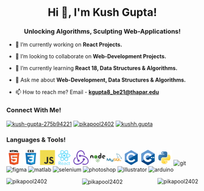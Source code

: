 <h1 align="center">Hi 👋, I'm Kush Gupta!</h1>
<h3 align="center">Unlocking Algorithms, Sculpting Web-Applications!</h3>

-   🔭 I’m currently working on **React Projects.**

-   👯 I’m looking to collaborate on **Web-Development Projects.**

-   🌱 I’m currently learning **React 18, Data Structures & Algorithms.**

-   💬 Ask me about **Web-Development, Data Structures & Algorithms.**

-   📫 How to reach me? Email - **kgupta8_be21@thapar.edu**

<h3 align="left">Connect With Me!</h3>
<p align="left">
<a href="https://linkedin.com/in/kush-gupta-275b94221" target="blank"><img align="center" src="https://raw.githubusercontent.com/rahuldkjain/github-profile-readme-generator/master/src/images/icons/Social/linked-in-alt.svg" alt="kush-gupta-275b94221" height="30" width="40" /></a>
<a href="https://www.leetcode.com/pikapool2402" target="blank"><img align="center" src="https://raw.githubusercontent.com/rahuldkjain/github-profile-readme-generator/master/src/images/icons/Social/leet-code.svg" alt="pikapool2402" height="30" width="40" /></a>
<a href="https://www.instagram.com/kushh.gupta/" target="blank"><img align="center" src="https://raw.githubusercontent.com/rahuldkjain/github-profile-readme-generator/master/src/images/icons/Social/instagram.svg" alt="kushh.gupta" height="30" width="40" /></a>
</p>

<h3 align="left">Languages & Tools!</h3>
<p align="left" class="languages">
    <a href="https://www.w3.org/html/" target="_blank" rel="noreferrer" style="text-decoration: none">
        <img
            src="https://raw.githubusercontent.com/devicons/devicon/master/icons/html5/html5-original-wordmark.svg"
            alt="html5"
            width="40"
            height="40"
        />
    </a>
    <a href="https://www.w3schools.com/css/" target="_blank" rel="noreferrer" style="text-decoration: none">
        <img
            src="https://raw.githubusercontent.com/devicons/devicon/master/icons/css3/css3-original-wordmark.svg"
            alt="css3"
            width="40"
            height="40"
        />
    </a>
    <a
        href="https://developer.mozilla.org/en-US/docs/Web/JavaScript"
        target="_blank"
        rel="noreferrer" style="text-decoration: none"
    >
        <img
            src="https://raw.githubusercontent.com/devicons/devicon/master/icons/javascript/javascript-original.svg"
            alt="javascript"
            width="40"
            height="40"
        />
    </a>
    <a href="https://reactjs.org/" target="_blank" rel="noreferrer" style="text-decoration: none">
        <img
            src="https://raw.githubusercontent.com/devicons/devicon/master/icons/react/react-original-wordmark.svg"
            alt="react"
            width="40"
            height="40"
        />
    </a>
    <a href="https://redux.js.org" target="_blank" rel="noreferrer" style="text-decoration: none">
        <img
            src="https://raw.githubusercontent.com/devicons/devicon/master/icons/redux/redux-original.svg"
            alt="redux"
            width="40"
            height="40"
        />
    </a>
    <a href="https://nodejs.org" target="_blank" rel="noreferrer" style="text-decoration: none">
        <img
            src="https://raw.githubusercontent.com/devicons/devicon/master/icons/nodejs/nodejs-original-wordmark.svg"
            alt="nodejs"
            width="40"
            height="40"
        />
    </a>
    <a href="https://www.mysql.com/" target="_blank" rel="noreferrer" style="text-decoration: none">
        <img
            src="https://raw.githubusercontent.com/devicons/devicon/master/icons/mysql/mysql-original-wordmark.svg"
            alt="mysql"
            width="40"
            height="40"
        />
    </a>
    <a href="https://www.cprogramming.com/" target="_blank" rel="noreferrer" style="text-decoration: none">
        <img
            src="https://raw.githubusercontent.com/devicons/devicon/master/icons/c/c-original.svg"
            alt="c"
            width="40"
            height="40"
        />
    </a>
    <a href="https://www.w3schools.com/cpp/" target="_blank" rel="noreferrer" style="text-decoration: none">
        <img
            src="https://raw.githubusercontent.com/devicons/devicon/master/icons/cplusplus/cplusplus-original.svg"
            alt="cplusplus"
            width="40"
            height="40"
        />
    </a>
    <a href="https://www.python.org" target="_blank" rel="noreferrer" style="text-decoration: none">
        <img
            src="https://raw.githubusercontent.com/devicons/devicon/master/icons/python/python-original.svg"
            alt="python"
            width="40"
            height="40"
        />
    </a>
    <a href="https://git-scm.com/" target="_blank" rel="noreferrer" style="text-decoration: none">
        <img
            src="https://www.vectorlogo.zone/logos/git-scm/git-scm-icon.svg"
            alt="git"
            width="40"
            height="40"
        />
    </a>
    <a href="https://www.figma.com/" target="_blank" rel="noreferrer" style="text-decoration: none">
        <img
            src="https://www.vectorlogo.zone/logos/figma/figma-icon.svg"
            alt="figma"
            width="40"
            height="40"
        />
    </a>
    <a href="https://www.mathworks.com/" target="_blank" rel="noreferrer" style="text-decoration: none">
        <img
            src="https://upload.wikimedia.org/wikipedia/commons/2/21/Matlab_Logo.png"
            alt="matlab"
            width="40"
            height="40"
        />
    </a>
    <a href="https://www.selenium.dev" target="_blank" rel="noreferrer" style="text-decoration: none">
        <img
            src="https://raw.githubusercontent.com/detain/svg-logos/780f25886640cef088af994181646db2f6b1a3f8/svg/selenium-logo.svg"
            alt="selenium"
            width="40"
            height="40"
        />
    </a>
    <a href="https://www.photoshop.com/en" target="_blank" rel="noreferrer" style="text-decoration: none">
        <img
            src="https://upload.wikimedia.org/wikipedia/commons/thumb/a/af/Adobe_Photoshop_CC_icon.svg/2101px-Adobe_Photoshop_CC_icon.svg.png"
            alt="photoshop"
            width="40"
            height="40"
        />
    </a>
    <a
        href="https://www.adobe.com/in/products/illustrator.html"
        target="_blank"
        rel="noreferrer" style="text-decoration: none"
    >
        <img
            src="https://upload.wikimedia.org/wikipedia/commons/thumb/f/fb/Adobe_Illustrator_CC_icon.svg/2101px-Adobe_Illustrator_CC_icon.svg.png"
            alt="illustrator"
            width="40"
            height="40"
        />
    </a>
    <a href="https://www.arduino.cc/" target="_blank" rel="noreferrer" style="text-decoration: none">
        <img
            src="https://cdn.worldvectorlogo.com/logos/arduino-1.svg"
            alt="arduino"
            width="40"
            height="40"
        />
    </a>
</p>

<p align="center">
    <img align="left" src="https://github-readme-stats.vercel.app/api/top-langs?username=pikapool2402&show_icons=true&locale=en&layout=compact" alt="pikapool2402" />
    <img align="right" src="https://github-readme-stats.vercel.app/api?username=pikapool2402&show_icons=true&locale=en" alt="pikapool2402" />
</p>
<p align="center">
    <img align="center" src="https://github-readme-streak-stats.herokuapp.com/?user=pikapool2402&" alt="pikapool2402" />
</p>

